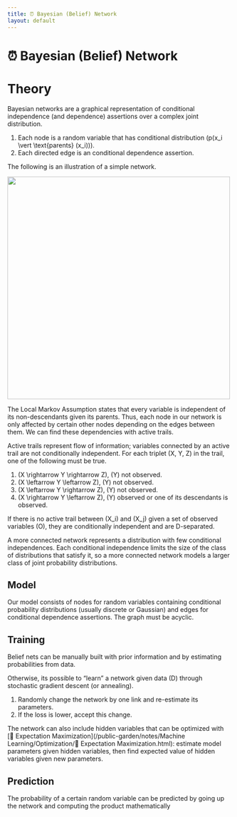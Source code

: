 ```yaml
---
title: ⏰ Bayesian (Belief) Network
layout: default
---
```


# ⏰ Bayesian (Belief) Network

# Theory
Bayesian networks are a graphical representation of conditional independence (and dependence) assertions over a complex joint distribution.
1. Each node is a random variable that has conditional distribution \(p(x_i \vert \text{parents} (x_i))\). 
2. Each directed edge is an conditional dependence assertion.

The following is an illustration of a simple network.

<div>
<img src="attachment:notes/Attachments/notes/Attachments/20221229103135.png.png" width="500"/>
</div>

The Local Markov Assumption states that every variable is independent of its non-descendants given its parents. Thus, each node in our network is only affected by certain other nodes depending on the edges between them. We can find these dependencies with active trails.

Active trails represent flow of information; variables connected by an active trail are not conditionally independent. For each triplet \(X, Y, Z\) in the trail, one of the following must be true.
1.  \(X \rightarrow Y \rightarrow Z\), \(Y\) not observed.
2.  \(X \leftarrow Y \leftarrow Z\), \(Y\) not observed.
3.  \(X \leftarrow Y \rightarrow Z\), \(Y\) not observed.
4.  \(X \rightarrow Y \leftarrow Z\), \(Y\) observed or one of its descendants is observed.

If there is no active trail between \(X_i\) and \(X_j\) given a set of observed variables \(O\), they are conditionally independent and are D-separated.

A more connected network represents a distribution with few conditional independences. Each conditional independence limits the size of the class of distributions that satisfy it, so a more connected network models a larger class of joint probability distributions.

## Model
Our model consists of nodes for random variables containing conditional probability distributions (usually discrete or Gaussian) and edges for conditional dependence assertions. The graph must be acyclic.

## Training
Belief nets can be manually built with prior information and by estimating probabilities from data.

Otherwise, its possible to “learn” a network given data \(D\) through stochastic gradient descent (or annealing).
1. Randomly change the network by one link and re-estimate its parameters.
2. If the loss is lower, accept this change.

The network can also include hidden variables that can be optimized with [🎉 Expectation Maximization](/public-garden/notes/Machine Learning/Optimization/🎉 Expectation Maximization.html): estimate model parameters given hidden variables, then find expected value of hidden variables given new parameters.

## Prediction
The probability of a certain random variable can be predicted by going up the network and computing the product mathematically